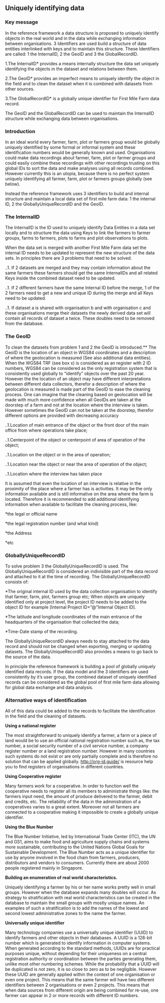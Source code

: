 ## Uniquely identifying data

### Key message
In the reference framework a data structure is proposed to uniquely identify objects in the real world and in the data while exchanging information between organisations.  3 Identifiers are used build a structure of data entities interlinked with keys and to maintain this structure. These Identifiers are called: 1 the InternalID, 2 the GeoID and 3 the GlobalRecordID.

1.The InternalID* provides a means internally structure the data set uniquely identifying the  objects in the dataset and relations between them. 

2.The GeoID* provides an imperfect means to uniquely identify the object in the field and to clean the dataset when it is combined with datasets from other sources.

3.The GlobalRecordID* is a globally unique identifier for First Mile Farm data record.

The GeoID and the GlobalRecordID can be used to maintain the InternalID structure while exchanging data between organisations.

### Introduction
In an ideal world every farmer, farm, plot or farmers group would be globally uniquely identified by some formal or informal system and these identification numbers would be generally known and used. Organisations could make data recordings about farmer, farm, plot or farmer groups and could easily combine these recordings with other recordings trusting on this global IDs to sort the data and make analyses using all records combined. However currently this is an utopia, because there is no perfect system uniquely identifying all farmer, farm, plot or farmers groups globally (see below). 

Instead the reference framework uses 3 identifiers to build and internal structure and maintain a local data set of first mile farm data: 1 the internal ID, 2 the GloballyUniqueRecordID and the GeoID. 

### The InternalID
The InternalID is the ID used to uniquely identify Data Entities in a data set locally and to structure the data using Keys to link the farmers to farmer groups, farms to farmers, plots to farms and plot observations to plots. 

When the data set is merged with another First Mile Farm data set the internal ID needs to be updated to represent the new structure of the data sets. In principles there are 3 problems that need to be solved.

..1. If 2 datasets are merged and they may contain information about the same farmers these farmers should get the same InternalIDs and all related Keys inside the combined dataset need to be updated. 

..1. If 2 different farmers have the same Internal ID before the merge, 1 of the 2 farmers need to get a new and unique ID during the merge and all Keys need to be updated.

..1. If dataset a is shared with organisation b and with organisation c and these organisations merge their datasets the newly derived data set will contain all records of dataset a twice. These doubles need to be removed from the database.

### The GeoID
To clean the datasets from problem 1 and 2 the GeoID is introduced.** The GeoID is the location of an object in WGS84 coordinates and a description of where the geolocation is measured (See also additional data entities). When the WGS84 TRF (see box x)  is considered as an register with 2 ID numbers, WGS84 can be considered as the only registration system that is consistently used globally to “identify” objects over the past 20 year. However the the location of an object may have different interpretations between different data collectors, therefor a description of where the geolocation is measured is made part of the GeoID to ease the cleaning process. One can imagine that the cleaning based on geolocation will be made with much more confidence when all GeoIDs are taken at the doorstep of a farm and not at the location where the interview is taken. However sometimes the GeoID can not be taken at the doorstep, therefor different options are provided with decreasing accuracy

..1.Location of main entrance of the object or the front door of the main office from where operations take place; 

..1.Centerpoint of the object or centerpoint of area of operation of the object; 

..1.Location on the object or in the area of operation; 

..1.Location near the object or near the area of operation of the object; 

..1.Location where the interview has taken place

It is assumed that even the location of an interview is relative in the proximity of the place where a farmer has is activities. It may be the only information available and is still informative on the area where the farm is located. Therefore it is recommended to add additional identifying information when available to facilitate the cleaning process, like:

*the legal or official name

*the legal registration number (and what kind)

*the Address

*etc

### GloballyUniqueRecordID 
To solve problem 3 the GloballyUniqueRecordID is used. The GloballyUniqueRecordID is considered an indivisible part of the data record and attached to it at the time of recording. The GloballyUniqueRecordID consists of:

*The original internal ID used by the data collection organisation to identify that farmer, farm, plot, farmers group etc; When objects are uniquely identified only at project level, the project ID needs to be added to the object ID for example [Internal Project ID+”@”Internal Object ID]. 

*The latitude and longitude coordinates of the main entrance of the headquarters of the organisation that collected the data;

*Time-Date stamp of the recording.


The GloballyUniqueRecordID always needs to stay attached to the data record and should not be changed when exporting, merging or updating datasets. The GloballyUniqueRecordID also provides a means to go back to the source of the data.

In principle the reference framework is building a pool of globally uniquely identified data records. If the data model and the 3 identifiers are used consistently by it’s user group, the combined dataset of uniquely identified records can be considered as the global pool of first mile farm data allowing for global data exchange and data analysis.

### Alternative ways of identification 

All of this data could be added to the records to facilitate the identification in the field and the cleaning of datasets.

**Using a national register**

The most straightforward to uniquely identify a farmer, a farm or a piece of land would be to use an official national registration number such as, the tax number, a social security number of a civil service number, a company register number or a land registration number.  However in many countries such systems do not exist or are only partially complete and is therefore no solution that can be applied globally. http://org-id.guide/ is resource help you to find registers of organisations in different countries.

**Using Cooperative register**

Many farmers work for a cooperative. In order to function well the cooperative needs to register all its members to administrate things like: the farmers input need, the amount of produce delivered to the farmer, debit and credits, etc. The reliability of the data in the administration of a cooperatives varies to a great extent. Moreover not all farmers are connected to a cooperative making it impossible to create a globally unique identifier.

**Using the Blue Number** 

The Blue Number Initiative, led by International Trade Center (ITC), the UN and GS1, aims to make food and agriculture supply chains and systems more sustainable, contributing to the United Nations Global Goals for Sustainable Development. The Blue Number acts as a unique identifier for use by anyone involved in the food chain from farmers, producers, distributors and vendors to consumers. Currently there are about 2000 people registered mainly in Singapore.

**Building an enumeration of real world characteristics.** 

Uniquely identifying a farmer by his or her name works pretty well in small groups. However when the database expands many doubles will occur. As strategy to stratification with real world characteristics can be created in the database to maintain the small groups with mostly unique names. An examples of such a stratification is to add the names of the lowest and second lowest administrative zones to the name the farmer.

**Universally unique identifier** 

Many technology companies use a universally unique identifier (UUID) to identify farmers and other objects in their databases. A UUID is a 128-bit number which is generated to identify information in computer systems. When generated according to the standard methods, UUIDs are for practical purposes unique, without depending for their uniqueness on a central registration authority or coordination between the parties generating them, unlike most other numbering schemes. While the probability that a UUID will be duplicated is not zero, it is so close to zero as to be negligible. However these UUID are generally applied within the context of one organisation or even one project. This means that the same farmer will have two different identifiers between 2 organisations or even 2 projects. This means that when data sources from different origin are being combined for re-use, one farmer can appear in 2 or more records with different ID numbers.
